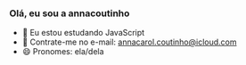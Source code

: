 ### Olá, eu sou a annacoutinho

- 🌱 Eu estou estudando JavaScript
- 💬 Contrate-me no e-mail: annacarol.coutinho@icloud.com
- 😄 Pronomes: ela/dela
